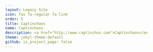 ```yaml
---
layout: Legacy Site
icon: fas fa-regular fa-link
order: 5
title: Captinchaos
name: Captinchaos
description: <a href="http://www.captinchos.com">Captinchaos</a>
theme: jekyl-theme-default
github: is_project_page: false
---
```

